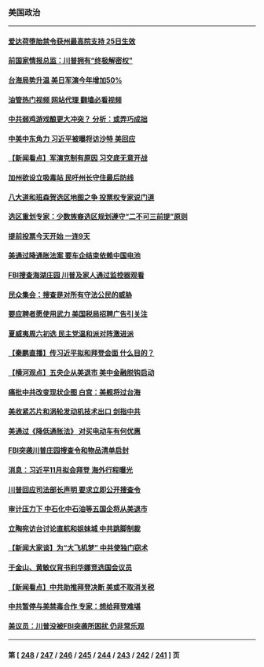 ### 美国政治
---
#### [爱达荷堕胎禁令获州最高院支持 25日生效](../../pages/ncid1078159/n13801809.md?08140445) 
#### [前国家情报总监：川普拥有“终极解密权”](../../pages/ncid1078159/n13802021.md?08140445) 
#### [台海局势升温 美日军演今年增加50%](../../pages/ncid1078159/n13801967.md?08140445) 
#### [油管热门视频 网站代理 翻墙必看视频](http://209.222.30.114:81/youtube.html?08140445)
#### [中共弱鸡游戏酿更大冲突？ 分析：或弄巧成拙](../../pages/ncid1078159/n13801932.md?08140445) 
#### [中美中东角力 习近平被曝将访沙特 美回应](../../pages/ncid1078159/n13801866.md?08140445) 
#### [【新闻看点】军演克制有原因 习交底无意开战](../../pages/ncid1078159/n13801419.md?08140445) 
#### [加州欲设立吸毒站 民吁州长守住最后防线](../../pages/ncid1078159/n13801647.md?08140445) 
#### [八大道和班森贺选区地图之争 投票权专家说门道](../../pages/ncid1078159/n13801559.md?08140445) 
#### [选区重划专家：少数族裔选区规划遵守“二不可三前提”原则](../../pages/ncid1078159/n13801597.md?08140445) 
#### [提前投票今天开始  一连9天](../../pages/ncid1078159/n13801565.md?08140445) 
#### [美通过降通胀法案 要车企结束依赖中国电池](../../pages/ncid1078159/n13801475.md?08140445) 
#### [FBI搜查海湖庄园 川普及家人通过监控器观看](../../pages/ncid1078159/n13801427.md?08140445) 
#### [民众集会：搜查是对所有守法公民的威胁](../../pages/ncid1078159/n13801502.md?08140445) 
#### [要应聘者愿使用武力 美国税局招聘广告引关注](../../pages/ncid1078159/n13801425.md?08140445) 
#### [夏威夷周六初选 民主党温和派对阵激进派](../../pages/ncid1078159/n13801211.md?08140445) 
#### [【秦鹏直播】传习近平拟和拜登会面 什么目的？](../../pages/ncid1078159/n13801410.md?08140445) 
#### [【横河观点】五央企从美退市 美中金融脱钩启动](../../pages/ncid1078159/n13801413.md?08140445) 
#### [痛批中共改变现状企图 白宫：美舰将过台海](../../pages/ncid1078159/n13801374.md?08140445) 
#### [美收紧芯片和涡轮发动机技术出口 剑指中共](../../pages/ncid1078159/n13801362.md?08140445) 
#### [美通过《降低通胀法》 对买电动车有何优惠](../../pages/ncid1078159/n13801218.md?08140445) 
#### [FBI突袭川普庄园搜查令和物品清单启封](../../pages/ncid1078159/n13801219.md?08140445) 
#### [消息：习近平11月拟会拜登 海外行程曝光](../../pages/ncid1078159/n13801224.md?08140445) 
#### [川普回应司法部长声明 要求立即公开搜查令](../../pages/ncid1078159/n13801161.md?08140445) 
#### [审计压力下 中石化中石油等五国企将从美退市](../../pages/ncid1078159/n13801151.md?08140445) 
#### [立陶宛访台讨论直航和姐妹城 中共跳脚制裁](../../pages/ncid1078159/n13801195.md?08140445) 
#### [【新闻大家谈】为“大飞机梦” 中共使独门窃术](../../pages/ncid1078159/n13801121.md?08140445) 
#### [于金山、黄敏仪背书利华娜竞选国会议员](../../pages/ncid1078159/n13800890.md?08140445) 
#### [【新闻看点】中共助推拜登决断 美或不取消关税](../../pages/ncid1078159/n13800604.md?08140445) 
#### [中共暂停与美禁毒合作 专家：想给拜登难堪](../../pages/ncid1078159/n13800862.md?08140445) 
#### [美议员：川普没被FBI突袭所困扰 仍非常乐观](../../pages/ncid1078159/n13800749.md?08140445) 

---
#### 第 [ [248](./248.md?08140445) / [247](./247.md?08140445) / [246](./246.md?08140445) / [245](./245.md?08140445) / [244](./244.md?08140445) / [243](./243.md?08140445) / [242](./242.md?08140445) / [241](./241.md?08140445) ] 页
